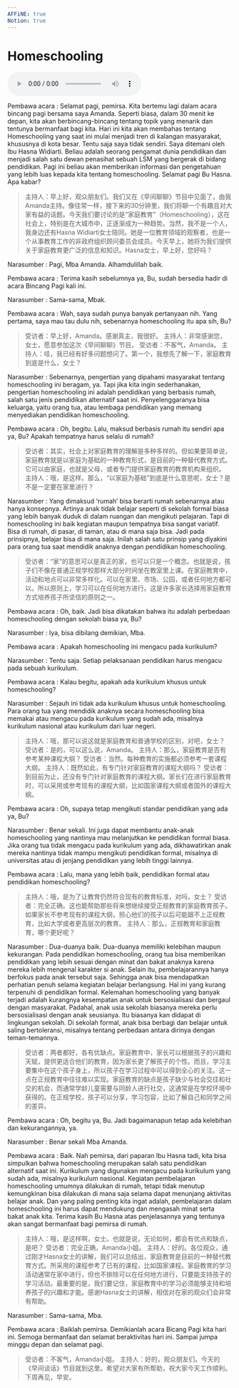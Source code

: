 ```yaml
---
AFFiNE: true
Notion: true
---
```


# Homeschooling

![U10T2 - Homeschooling](audio/U10T2%20-%20Homeschooling.m4a)

Pembawa acara : Selamat pagi, pemirsa. Kita bertemu lagi dalam acara bincang pagi bersama saya Amanda. Seperti biasa, dalam 30 menit ke depan, kita akan berbincang-bincang tentang topik yang menarik dan tentunya bermanfaat bagi kita. Hari ini kita akan membahas tentang Homeschooling yang saat ini mulai menjadi tren di kalangan masyarakat, khususnya di kota besar. Tentu saja saya tidak sendiri. Saya ditemani oleh Ibu Hasna Widiarti. Beliau adalah seorang pengamat dunia pendidikan dan menjadi salah satu dewan penasihat sebuah LSM yang bergerak di bidang pendidikan. Pagi ini beliau akan memberikan informasi dan pengetahuan yang lebih luas kepada kita tentang homeschooling. Selamat pagi Bu Hasna. Apa kabar?

> 主持人：早上好，观众朋友们。我们又在《早间聊聊》节目中见面了，由我Amanda主持。像往常一样，接下来的30分钟里，我们将聊一个有趣且对大家有益的话题。今天我们要讨论的是“家庭教育”（Homeschooling），这在社会上，特别是在大城市中，正逐渐成为一种趋势。当然，我不是一个人，我身边还有Hasna Widiarti女士陪同。她是一位教育领域的观察者，也是一个从事教育工作的非政府组织顾问委员会成员。今天早上，她将为我们提供关于家庭教育更广泛的信息和知识。Hasna女士，早上好，您好吗？

Narasumber : Pagi, Mba Amanda. Alhamdulillah baik.

Pembawa acara : Terima kasih sebelumnya ya, Bu, sudah bersedia hadir di acara Bincang Pagi kali ini.

Narasumber : Sama-sama, Mbak.

Pembawa acara : Wah, saya sudah punya banyak pertanyaan nih. Yang pertama, saya mau tau dulu nih, sebenarnya homeschooling itu apa sih, Bu?

> 受访者：早上好，Amanda。感谢真主，我很好。
> 主持人：非常感谢您，女士，愿意参加这次《早间聊聊》节目。
> 受访者：不客气，Amanda。
> 主持人：哇，我已经有好多问题想问了。第一个，我想先了解一下，家庭教育到底是什么，女士？

Narasumber : Sebenarnya, pengertian yang dipahami masyarakat tentang homeschooling ini beragam, ya. Tapi jika kita ingin sederhanakan, pengertian homeschooling ini adalah pendidikan yang berbasis rumah, salah satu jenis pendidikan alternatif saat ini. Penyelenggaranya bisa keluarga, yaitu orang tua, atau lembaga pendidikan yang memang menyediakan pendidikan homeschooling.

Pembawa acara : Oh, begitu. Lalu, maksud berbasis rumah itu sendiri apa ya, Bu? Apakah tempatnya harus selalu di rumah?

> 受访者：其实，社会上对家庭教育的理解是多种多样的。但如果要简单说，家庭教育就是以家庭为基础的一种教育形式，是目前的一种替代教育方式。它可以由家庭，也就是父母，或者专门提供家庭教育的教育机构来组织。
> 主持人：哦，是这样。那么，“以家庭为基础”到底是什么意思呢，女士？是不是一定要在家里进行？

Narasumber : Yang dimaksud ‘rumah’ bisa berarti rumah sebenarnya atau hanya konsepnya. Artinya anak tidak belajar seperti di sekolah formal biasa yang lebih banyak duduk di dalam ruangan dan mengikuti pelajaran. Tapi di homeschooling ini baik kegiatan maupun tempatnya bisa sangat variatif. Bisa di rumah, di pasar, di taman, atau di mana saja bisa. Jadi pada prinsipnya, belajar bisa di mana saja. Inilah salah satu prinsip yang diyakini para orang tua saat mendidik anaknya dengan pendidikan homeschooling.

> 受访者：“家”的意思可以是真正的家，也可以只是一个概念。也就是说，孩子们不像在普通正规学校那样大部分时间坐在教室里上课。在家庭教育中，活动和地点可以非常多样化。可以在家里、市场、公园，或者任何地方都可以。所以原则上，学习可以在任何地方进行。这是许多家长选择用家庭教育方式培养孩子所坚信的原则之一。

Pembawa acara : Oh, baik. Jadi bisa dikatakan bahwa itu adalah perbedaan homeschooling dengan sekolah biasa ya, Bu?

Narasumber : Iya, bisa dibilang demikian, Mba.

Pembawa acara : Apakah homeschooling ini mengacu pada kurikulum?

Narasumber : Tentu saja. Setiap pelaksanaan pendidikan harus mengacu pada sebuah kurikulum.

Pembawa acara : Kalau begitu, apakah ada kurikulum khusus untuk homeschooling?

Narasumber : Sejauh ini tidak ada kurikulum khusus untuk homeschooling. Para orang tua yang mendidik anaknya secara homeschooling bisa memakai atau mengacu pada kurikulum yang sudah ada, misalnya kurikulum nasional atau kurikulum dari luar negeri.

> 主持人：哦，那可以说这就是家庭教育和普通学校的区别，对吧，女士？
> 受访者：是的，可以这么说，Amanda。
> 主持人：那么，家庭教育是否有参考某种课程大纲？
> 受访者：当然。每种教育的实施都必须参考一套课程大纲。
> 主持人：既然如此，有专门针对家庭教育的课程大纲吗？
> 受访者：到目前为止，还没有专门针对家庭教育的课程大纲。家长们在进行家庭教育时，可以采用或参考现有的课程大纲，比如国家课程大纲或者国外的课程大纲。

Pembawa acara : Oh, supaya tetap mengikuti standar pendidikan yang ada ya, Bu?

Narasumber : Benar sekali. Ini juga dapat membantu anak-anak homeschooling yang nantinya mau melanjutkan ke pendidikan formal biasa. Jika orang tua tidak mengacu pada kurikulum yang ada, dikhawatirkan anak mereka nantinya tidak mampu mengikuti pendidikan formal, misalnya di universitas atau di jenjang pendidikan yang lebih tinggi lainnya.

Pembawa acara : Lalu, mana yang lebih baik, pendidikan formal atau pendidikan homeschooling?

> 主持人：哦，是为了让教育仍然符合现有的教育标准，对吗，女士？
> 受访者：完全正确。这也能帮助那些将来想继续接受正规教育的家庭教育孩子。如果家长不参考现有的课程大纲，担心他们的孩子以后可能跟不上正规教育，比如大学或者更高层次的教育。
> 主持人：那么，正规教育和家庭教育，哪个更好呢？

Narasumber : Dua-duanya baik. Dua-duanya memiliki kelebihan maupun kekurangan. Pada pendidikan homeschooling, orang tua bisa memberikan pendidikan yang lebih sesuai dengan minat dan bakat anaknya karena mereka lebih mengenal karakter si anak. Selain itu, pembelajarannya hanya berfokus pada anak tersebut saja. Sehingga anak bisa mendapatkan perhatian penuh selama kegiatan belajar berlangsung. Hal ini yang kurang terpenuhi di pendidikan formal. Kelemahan homeschooling yang banyak terjadi adalah kurangnya kesempatan anak untuk bersosialisasi dan bergaul dengan masyarakat. Padahal, anak usia sekolah biasanya mereka perlu bersosialisasi dengan anak seusianya. Itu biasanya kan didapat di lingkungan sekolah. Di sekolah formal, anak bisa berbagi dan belajar untuk saling bertoleransi, misalnya tentang perbedaan antara dirinya dengan teman-temannya.

> 受访者：两者都好，各有优缺点。家庭教育中，家长可以根据孩子的兴趣和天赋，提供更适合他们的教育，因为家长更了解孩子的个性。而且，学习主要集中在这个孩子身上，所以孩子在学习过程中可以得到全心的关注。这一点在正规教育中往往难以实现。家庭教育的缺点是孩子缺少与社会交往和社交的机会，而通常学龄儿童需要与同龄人进行社交，这通常是在学校环境中获得的。在正规学校，孩子可以分享，学习包容，比如了解自己和同学之间的差异。

Pembawa acara : Oh, begitu ya, Bu. Jadi bagaimanapun tetap ada kelebihan dan kekurangannya, ya.

Narasumber : Benar sekali Mba Amanda.

Pembawa acara : Baik. Nah pemirsa, dari paparan Ibu Hasna tadi, kita bisa simpulkan bahwa homeschooling merupakan salah satu pendidikan alternatif saat ini. Kurikulum yang digunakan mengacu pada kurikulum yang sudah ada, misalnya kurikulum nasional. Kegiatan pembelajaran homeschooling umumnya dilakukan di rumah, tetapi tidak menutup kemungkinan bisa dilakukan di mana saja selama dapat menunjang aktivitas belajar anak. Dan yang paling penting kita ingat adalah, pembelajaran dalam homeschooling ini harus dapat mendukung dan mengasah minat serta bakat anak kita. Terima kasih Bu Hasna atas penjelasannya yang tentunya akan sangat bermanfaat bagi pemirsa di rumah.

> 主持人：哦，是这样啊，女士。也就是说，无论如何，都会有优点和缺点，是吧？
> 受访者：完全正确，Amanda小姐。
> 主持人：好的。各位观众，通过刚才Hasna女士的讲解，我们可以总结出，家庭教育是目前的一种替代教育方式。所采用的课程参考了已有的课程，比如国家课程。家庭教育的学习活动通常在家中进行，但也不排除可以在任何地方进行，只要能支持孩子的学习活动。最重要的是，我们要记住，家庭教育中的学习必须能够支持和培养孩子的兴趣和才能。感谢Hasna女士的讲解，相信对在家的观众们会非常有帮助。

Narasumber : Sama-sama, Mba.

Pembawa acara : Baiklah pemirsa. Demikianlah acara Bicang Pagi kita hari ini. Semoga bermanfaat dan selamat beraktivitas hari ini. Sampai jumpa minggu depan dan selamat pagi.

> 受访者：不客气，Amanda小姐。
> 主持人：好的，观众朋友们。今天的《早间谈话》节目就到这里。希望对大家有所帮助，祝大家今天工作顺利。下周再见，早安。
